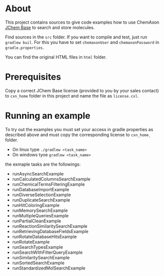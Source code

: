 # About

This project contains sources to give code examples how to use ChemAxon [JChem Base](https://chemaxon.com/products/jchem-engines) to search and store molecules.

Find sources in the `src` folder. If you want to compile and test, just run `gradlew buil`. For this you have to set `chemaxonUser` and `chemaxonPassword` in `gradle.properties`.

You can find the original HTML files in `html` folder. 

# Prerequisites

Copy a correct JChem Base license (provided to you by your sales contact) to `cxn_home` folder in this project and name the file as `license.cxl`.  

# Running an example

To try out the examples you must set your access in gradle properties as described above and must copy the corresponding license to `cxn_home˛` folder.

* On linux type `./gradlew <task_name>`
* On windows tyoe `gradlew <task_name>`

the exmaple tasks are the followings: 
* runAsyncSearchExample
* runCalculatedColumnsSearchExample
* runChemicalTermsFilteringExample
* runDatabaseImportExample
* runDiverseSelectionExample
* runDuplicateSearchExample
* runHitColoringExample
* runMemorySearchExample
* runMultipleQueriesExample
* runPartialCleanExample
* runReactionSimilaritySearchExample
* runRetrievingDatabaseFieldsExample
* runRotateDatabaseHitsExample
* runRotateExample
* runSearchTypesExample
* runSearchWithFilterQueryExample
* runSimilaritySearchExample
* runSortedSearchExample
* runStandardizedMolSearchExample
